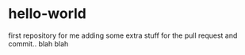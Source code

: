 # hello-world
first repository for me
adding some extra stuff for the pull request and commit..
blah
blah
